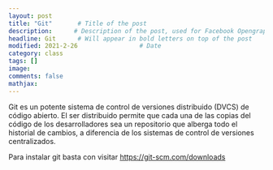 ```yaml
---
layout: post
title: "Git"       # Title of the post
description:      # Description of the post, used for Facebook Opengraph & Twitter
headline: Git      # Will appear in bold letters on top of the post
modified: 2021-2-26                 # Date
category: class
tags: []
image: 
comments: false
mathjax:
---
```


Git es un potente sistema de control de versiones distribuido (DVCS) de código abierto. El ser distribuido permite que cada una de las copias del código de los desarrolladores sea un repositorio que alberga todo el historial de cambios, a diferencia de los sistemas de control de versiones centralizados.

Para instalar git basta con visitar <https://git-scm.com/downloads>
